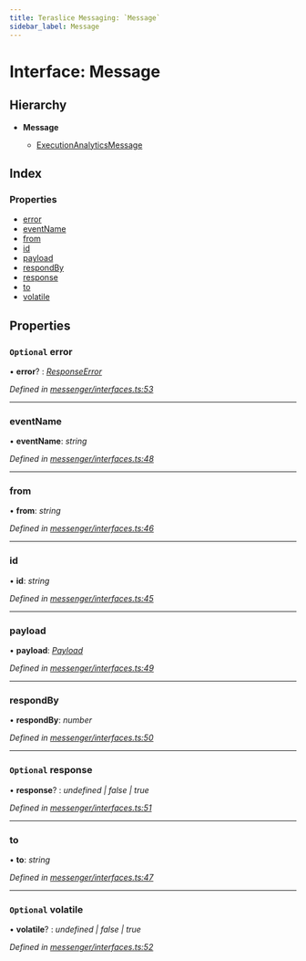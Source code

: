 ```yaml
---
title: Teraslice Messaging: `Message`
sidebar_label: Message
---
```


# Interface: Message

## Hierarchy

* **Message**

  * [ExecutionAnalyticsMessage](executionanalyticsmessage.md)

## Index

### Properties

* [error](message.md#optional-error)
* [eventName](message.md#eventname)
* [from](message.md#from)
* [id](message.md#id)
* [payload](message.md#payload)
* [respondBy](message.md#respondby)
* [response](message.md#optional-response)
* [to](message.md#to)
* [volatile](message.md#optional-volatile)

## Properties

### `Optional` error

• **error**? : *[ResponseError](../overview.md#responseerror)*

*Defined in [messenger/interfaces.ts:53](https://github.com/terascope/teraslice/blob/0ae31df4/packages/teraslice-messaging/src/messenger/interfaces.ts#L53)*

___

###  eventName

• **eventName**: *string*

*Defined in [messenger/interfaces.ts:48](https://github.com/terascope/teraslice/blob/0ae31df4/packages/teraslice-messaging/src/messenger/interfaces.ts#L48)*

___

###  from

• **from**: *string*

*Defined in [messenger/interfaces.ts:46](https://github.com/terascope/teraslice/blob/0ae31df4/packages/teraslice-messaging/src/messenger/interfaces.ts#L46)*

___

###  id

• **id**: *string*

*Defined in [messenger/interfaces.ts:45](https://github.com/terascope/teraslice/blob/0ae31df4/packages/teraslice-messaging/src/messenger/interfaces.ts#L45)*

___

###  payload

• **payload**: *[Payload](payload.md)*

*Defined in [messenger/interfaces.ts:49](https://github.com/terascope/teraslice/blob/0ae31df4/packages/teraslice-messaging/src/messenger/interfaces.ts#L49)*

___

###  respondBy

• **respondBy**: *number*

*Defined in [messenger/interfaces.ts:50](https://github.com/terascope/teraslice/blob/0ae31df4/packages/teraslice-messaging/src/messenger/interfaces.ts#L50)*

___

### `Optional` response

• **response**? : *undefined | false | true*

*Defined in [messenger/interfaces.ts:51](https://github.com/terascope/teraslice/blob/0ae31df4/packages/teraslice-messaging/src/messenger/interfaces.ts#L51)*

___

###  to

• **to**: *string*

*Defined in [messenger/interfaces.ts:47](https://github.com/terascope/teraslice/blob/0ae31df4/packages/teraslice-messaging/src/messenger/interfaces.ts#L47)*

___

### `Optional` volatile

• **volatile**? : *undefined | false | true*

*Defined in [messenger/interfaces.ts:52](https://github.com/terascope/teraslice/blob/0ae31df4/packages/teraslice-messaging/src/messenger/interfaces.ts#L52)*

